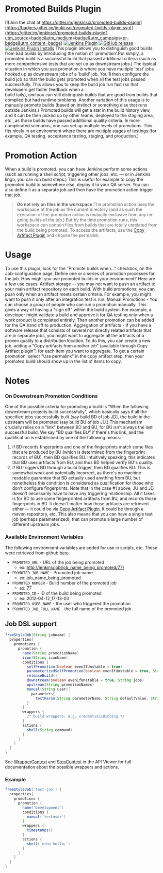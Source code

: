 
Promoted Builds Plugin
======================
[![Join the chat at https://gitter.im/jenkinsci/promoted-builds-plugin](https://badges.gitter.im/jenkinsci/promoted-builds-plugin.svg)](https://gitter.im/jenkinsci/promoted-builds-plugin?utm_source=badge&utm_medium=badge&utm_campaign=pr-badge&utm_content=badge)
[![Jenkins Plugin](https://img.shields.io/jenkins/plugin/v/promoted-builds.svg)](https://plugins.jenkins.io/promoted-builds)
[![GitHub release](https://img.shields.io/github/release/jenkinsci/promoted-builds-plugin.svg?label=release)](https://github.com/jenkinsci/promoted-builds-plugin/releases/latest)
[![Jenkins Plugin Installs](https://img.shields.io/jenkins/plugin/i/promoted-builds.svg?color=blue)](https://plugins.jenkins.io/promoted-builds)
This plugin allows you to distinguish good builds from bad builds by
introducing the notion of 'promotion'.Put simply, a promoted build is a
successful build that passed additional criteria (such as more comprehensive
tests that are set up as downstream jobs.) The typical situation in which you
use promotion is where you have multiple 'test' jobs hooked up as downstream
jobs of a 'build' job. You'll then configure the build job so that the build
gets promoted when all the test jobs passed successfully. This allows you to
keep the build job run fast (so that developers get faster feedback when a  
build fails), and you can still distinguish builds that are good from builds
that compiled but had runtime problems.
Another variation of this usage is to manually promote builds (based on
instinct or something else that runs outside Jenkins.) Promoted builds will
get a star in the build history view, and it can be then picked up by other
teams, deployed to the staging area, etc., as those builds have passed
additional quality criteria. In more complicated scenarios, one can set up
multiple levels of promotions. This fits nicely in an environment where there
are multiple stages of testings (for example, QA testing, acceptance testing,
staging, and production.)
<a name="PromotedBuildsPlugin-PromotionAction"></a>
# Promotion Action
When a build is promoted, you can have Jenkins perform some actions (such as
running a shell script, triggering other jobs, etc. — or in Jenkins lingo, you
can run build steps.) This is useful for example to copy the promoted build to
somewhere else, deploy it to your QA server. You can also define it as a
separate job and then have the promotion action trigger that job.
> **Do not rely on files in the workspace**
The promotion action uses the workspace of the job as the current directory
(and as such the execution of the promotion action is mutually exclusive from
any on-going builds of the job.) But by the time promotion runs, this
workspace can contain files from builds that are totally unrelated from the
build being promoted.
To access the artifacts, use the [Copy Artifact Plugin][1] and choose
the permalink.
<a name="PromotedBuildsPlugin-Usage"></a>
# Usage
To use this plugin, look for the "Promote builds when..." checkbox, on the
Job-configuration page. Define one or a series of promotion processes for
the job.
How might you use promoted builds in your environment? Here are a few
use cases.
Artifact storage -- you may not want to push an artifact to your main artifact
repository on each build. With build promotions, you can push only when an
artifact meets certain criteria. For example, you might want to push it only
after an integration test is run.
Manual Promotions - You can choose a group of people who can run a promotion
manually. This gives a way of having a "sign off" within the build system. For
example, a developer might validate a build and approve it for QA testing only
when a work product is completed entirely. Then another promotion can be added
for the QA hand off to production.
Aggregation of artifacts - If you have a software release that consists of
several not directly related artifacts that are in separate jobs, you might
want to aggregate all the artifacts of a proven quality to a distribution
location. To do this, you can create a new job, adding a "Copy artifacts from
another job" (available through Copy Artifact plugin") for each item you want
to aggregate. To get a certain promotion, select "Use permalink" in the copy
artifact step, then your promoted build should show up in the
list of items to copy.
<a name="PromotedBuildsPlugin-Notes"></a>
# Notes
<a name="PromotedBuildsPlugin-OnDownstreamPromotionConditions"></a>
### On Downstream Promotion Conditions
One of the possible criteria for promoting a build is "When the following
downstream projects build successfully", which basically says if all the
specified jobs successfully built (say build BD of job JD), the build in the
upstream will be promoted (say build BU of job JU.)
This mechanism crucially relies on a "link" between BD and BU, for BU isn't
always the last successful build. We say "BD qualifies BU" if there's this
link, and the qualification is established by one of the following
means:
1.  If BD records fingerprints and one of the fingerprints match some files
that are produced by BU (which is determined from the fingerprint records of
BU), then BD qualifies BU. Intuitively speaking, this indicates that BD uses
artifacts from BU, and thus BD helped verify BU's quality.
2.  If BU triggers BD through a build trigger, then BD qualifies BU. This is
somewhat weak and potentially incorrect, as there's no machine-readable
guarantee that BD actually used anything from BU, but nonetheless this
condition is considered as qualification for those who don't
configure fingerprints.
Note that in the case #1 above, JU and JD doesn't necessarily have to have any
triggering relationship. All it takes is for BD to use some fingerprinted
artifacts from BU, and records those fingerprints in BD. It doesn't matter how
those artifacts are retrieved either — it could be via
[Copy Artifact Plugin][1], it could be through a maven repository, etc. This
also means that you can have a single test job (perhaps parameterized), that
can promote a large number of different upstream jobs.
<a name="PromotedBuildsPlugin-AvailableEnvironmentVariables"></a>
### Available Environment Variables
The following environment variables are added for use in scripts, etc.
These were retrieved from github [here][2].
*   `PROMOTED_URL` - URL of the job being promoted
    *   ex: [http://jenkins/job/job_name_being_promoted/77/](http://jenkins/job/job_name_being_promoted/77/)
*   `PROMOTED_JOB_NAME` - Promoted job name
    *   ex: job_name_being_promoted
*   `PROMOTED_NUMBER` - Build number of the promoted job
    *   ex: 77
*   `PROMOTED_ID` - ID of the build being promoted
    *   ex: 2012-04-12_17-13-03
*   `PROMOTED_USER_NAME` - the user who triggered the promotion
*   `PROMOTED_JOB_FULL_NAME` - the full name of the promoted job
## Job DSL support
```groovy  
freeStyleJob(String jobname) {
  properties{
    promotions {
      promotion {
        name(String promotionName)
        icon(String iconName)
        conditions {
          selfPromotion(boolean evenIfUnstable = true)
          parameterizedSelfPromotion(boolean evenIfUnstable = true, String parameterName, String parameterValue)
          releaseBuild()
          downstream(boolean evenIfUnstable = true, String jobs)
          upstream(String promotionNames)
          manual(String user){
            parameters{
              textParam(String parameterName, String defaultValue, String description)
          }
        }
        wrappers {
          /* build wrappers, e.g. credentialsBinding */
        }
        actions {
          shell(String command)
        }
      }
    }
  }
}
```
See [WrapperContext](https://jenkinsci.github.io/job-dsl-plugin/#path/job-wrappers) and [StepContext](https://jenkinsci.github.io/job-dsl-plugin/#path/job-steps) in the API Viewer for full documentation about the possible wrappers and actions.
### Example
```groovy
freeStyleJob('test-job') {
  properties{
    promotions {
      promotion {
        name('Development')
        conditions {
          manual('testuser')
        }
        wrappers {
          timestamps()
        }
        actions {
          shell('echo hello;')
        }
      }
    }
  }
}
```

[1]: https://wiki.jenkins-ci.org/display/JENKINS/Copy+Artifact+Plugin
[2]: https://github.com/jenkinsci/promoted-builds-plugin/blob/master/src/main/java/hudson/plugins/promoted_builds/Promotion.java